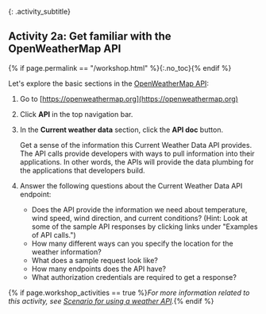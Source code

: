 {: .activity_subtitle}
## <i class="fa fa-user-circle"></i> Activity 2a: Get familiar with the OpenWeatherMap API
{% if page.permalink == "/workshop.html" %}{:.no_toc}{% endif %}

Let's explore the basic sections in the [OpenWeatherMap API](https://openweathermap.org/api/):

1.  Go to [https://openweathermap.org](https://openweathermap.org)
2.  Click **API** in the top navigation bar.
2.  In the **Current weather data** section, click the **API doc** button.

    Get a sense of the information this Current Weather Data API provides. The API calls provide developers with ways to pull information into their applications. In other words, the APIs will provide the data plumbing for the applications that developers build.

3.  Answer the following questions about the Current Weather Data API endpoint:

    * Does the API provide the information we need about temperature, wind speed, wind direction, and current conditions? (Hint: Look at some of the sample API responses by clicking links under "Examples of API calls.")
    * How many different ways can you specify the location for the weather information?
    * What does a sample request look like?
    * How many endpoints does the API have?
    * What authorization credentials are required to get a response?

{% if page.workshop_activities == true %}*For more information related to this activity, see [Scenario for using a weather API](docapis_scenario_for_using_weather_api.html).*{% endif %}
